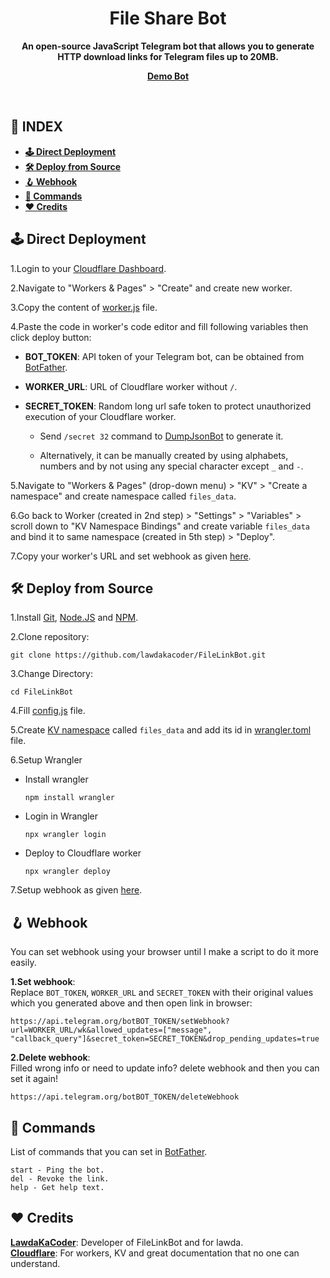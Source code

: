 <div align="center"><h1>File Share Bot</h1>
<b>An open-source JavaScript Telegram bot that allows you to generate HTTP download links for Telegram files up to 20MB.</b>

<a href="https://t.me/AdasLinkBot"><b>Demo Bot</b></a>
</div><br>

## **📑 INDEX**
* [**🕹 Direct Deployment**](#direct-deployment)
* [**🛠️ Deploy from Source**](#deploy-from-source)
* [**🪝 Webhook**](#webhook)
* [**🤖 Commands**](#commands)
* [**❤️ Credits**](#credits)

<a name="direct-deployment"></a>

## **🕹 Direct Deployment**

1.Login to your [Cloudflare Dashboard](https://dash.cloudflare.com/).

2.Navigate to "Workers & Pages" > "Create" and create new worker.

3.Copy the content of [worker.js](https://github.com/lawdakacoder/FileLinkBot/blob/main/worker.js) file.

4.Paste the code in worker's code editor and fill following variables then click deploy button:

  * **BOT_TOKEN**: API token of your Telegram bot, can be obtained from [BotFather](https://t.me/BotFather).

  * **WORKER_URL**: URL of Cloudflare worker without `/`.

  * **SECRET_TOKEN**: Random long url safe token to protect unauthorized execution of your Cloudflare worker.

      * Send `/secret 32` command to [DumpJsonBot](https://t.me/DumpJsonBot) to generate it.

      * Alternatively, it can be manually created by using alphabets, numbers and by not using any special character except `_` and `-`.

5.Navigate to "Workers & Pages" (drop-down menu) > "KV" > "Create a namespace" and create namespace called `files_data`.

6.Go back to Worker (created in 2nd step) > "Settings" > "Variables" > scroll down to "KV Namespace Bindings" and create variable `files_data` and bind it to same namespace (created in 5th step) > "Deploy".

7.Copy your worker's URL and set webhook as given [here](#webhook).

<a name="deploy-from-source"></a>

## **🛠️ Deploy from Source**

1.Install [Git](https://git-scm.com/downloads), [Node.JS](https://nodejs.org/en/download/package-manager) and [NPM](https://docs.npmjs.com/downloading-and-installing-node-js-and-npm).

2.Clone repository:
```
git clone https://github.com/lawdakacoder/FileLinkBot.git
```

3.Change Directory:
```
cd FileLinkBot
```

4.Fill [config.js](https://github.com/lawdakacoder/FileLinkBot/blob/main/src/config.js) file.

5.Create [KV namespace](https://developers.cloudflare.com/kv/get-started/#2-create-a-kv-namespace) called `files_data` and add its id in [wrangler.toml](https://github.com/lawdakacoder/FileLinkBot/blob/main/wrangler.toml) file.

6.Setup Wrangler
  * Install wrangler

    ```
    npm install wrangler
    ```
  * Login in Wrangler

    ```
    npx wrangler login
    ```
  * Deploy to Cloudflare worker

    ```
    npx wrangler deploy
    ```

7.Setup webhook as given [here](#webhook).

<a name="webhook"></a>

## **🪝 Webhook**
You can set webhook using your browser until I make a script to do it more easily.

**1.Set webhook**:<br>
Replace `BOT_TOKEN`, `WORKER_URL` and `SECRET_TOKEN` with their original values which you generated above and then open link in browser:
```
https://api.telegram.org/botBOT_TOKEN/setWebhook?url=WORKER_URL/wk&allowed_updates=["message", "callback_query"]&secret_token=SECRET_TOKEN&drop_pending_updates=true
```

**2.Delete webhook**:<br>
Filled wrong info or need to update info? delete webhook and then you can set it again!
```
https://api.telegram.org/botBOT_TOKEN/deleteWebhook
```

<a name="commands"></a>

## **🤖 Commands**
List of commands that you can set in [BotFather](https://t.me/BotFather).

```
start - Ping the bot.
del - Revoke the link.
help - Get help text.
```

<a name="credits"></a>

## **❤️ Credits**
[**LawdaKaCoder**](https://github.com/lawdakacoder): Developer of FileLinkBot and for lawda.<br>
[**Cloudflare**](https://cloudflare.com): For workers, KV and great documentation that no one can understand.
